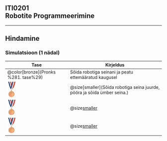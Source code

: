 ## ITI0201<br />Robotite Programmeerimine

---

## Hindamine
### Simulatsioon (1 nädal)

Tase | Kirjeldus
-----|----------
@color[bronze](Pronks %281. tase%29) | Sõida robotiga seinani ja peatu ettemääratud kaugusel
<img src="assets/image/bronze.jpg" height="50"> | @size[smaller](Sõida robotiga seina juurde, pööra ja sõida ümber seina.)
<img src="assets/image/bronze.jpg" height="50"> | @size[smaller](-)
<img src="assets/image/bronze.jpg" height="50"> | @size[smaller](-)
